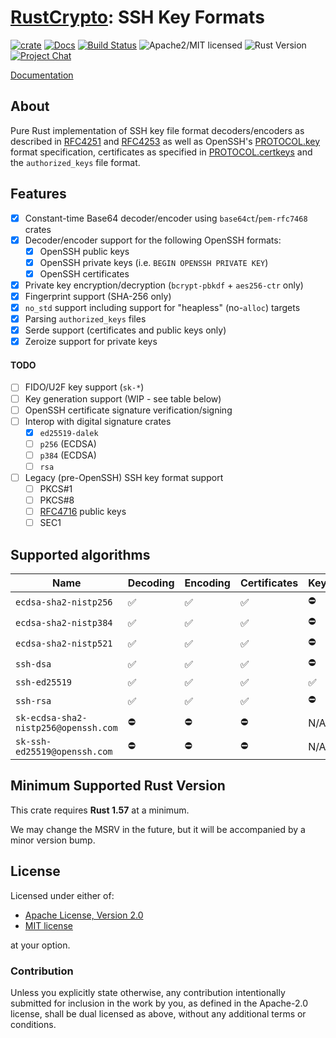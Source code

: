 # [RustCrypto]: SSH Key Formats

[![crate][crate-image]][crate-link]
[![Docs][docs-image]][docs-link]
[![Build Status][build-image]][build-link]
![Apache2/MIT licensed][license-image]
![Rust Version][rustc-image]
[![Project Chat][chat-image]][chat-link]

[Documentation][docs-link]

## About

Pure Rust implementation of SSH key file format decoders/encoders as described
in [RFC4251] and [RFC4253] as well as OpenSSH's [PROTOCOL.key] format
specification, certificates as specified in [PROTOCOL.certkeys]  and the
`authorized_keys` file format.

## Features

- [x] Constant-time Base64 decoder/encoder using `base64ct`/`pem-rfc7468` crates
- [x] Decoder/encoder support for the following OpenSSH formats:
  - [x] OpenSSH public keys
  - [x] OpenSSH private keys (i.e. `BEGIN OPENSSH PRIVATE KEY`)
  - [x] OpenSSH certificates
- [x] Private key encryption/decryption (`bcrypt-pbkdf` + `aes256-ctr` only)
- [x] Fingerprint support (SHA-256 only)
- [x] `no_std` support including support for "heapless" (no-`alloc`) targets
- [x] Parsing `authorized_keys` files
- [x] Serde support (certificates and public keys only)
- [x] Zeroize support for private keys

#### TODO

- [ ] FIDO/U2F key support (`sk-*`)
- [ ] Key generation support (WIP - see table below)
- [ ] OpenSSH certificate signature verification/signing
- [ ] Interop with digital signature crates
  - [x] `ed25519-dalek`
  - [ ] `p256` (ECDSA)
  - [ ] `p384` (ECDSA)
  - [ ] `rsa`
- [ ] Legacy (pre-OpenSSH) SSH key format support
  - [ ] PKCS#1
  - [ ] PKCS#8
  - [ ] [RFC4716] public keys
  - [ ] SEC1

## Supported algorithms

| Name                                 | Decoding | Encoding | Certificates | Keygen | `no_std`  |
|--------------------------------------|----------|----------|--------------|--------|-----------|
| `ecdsa-sha2-nistp256`                | ✅       | ✅       | ✅           | ⛔️     | heapless  |
| `ecdsa-sha2-nistp384`                | ✅       | ✅       | ✅           | ⛔️     | heapless  |
| `ecdsa-sha2-nistp521`                | ✅       | ✅       | ✅           | ⛔️     | heapless  |
| `ssh-dsa`                            | ✅       | ✅       | ✅           | ⛔     | `alloc` ️  |
| `ssh-ed25519`                        | ✅       | ✅       | ✅           | ✅️     | heapless  |
| `ssh-rsa`                            | ✅       | ✅       | ✅           | ⛔️     | `alloc`   |
| `sk-ecdsa-sha2-nistp256@openssh.com` | ⛔       | ⛔       | ⛔           | N/A    | -         |
| `sk-ssh-ed25519@openssh.com`         | ⛔       | ⛔       | ⛔           | N/A    | -         |

## Minimum Supported Rust Version

This crate requires **Rust 1.57** at a minimum.

We may change the MSRV in the future, but it will be accompanied by a minor
version bump.

## License

Licensed under either of:

 * [Apache License, Version 2.0](http://www.apache.org/licenses/LICENSE-2.0)
 * [MIT license](http://opensource.org/licenses/MIT)

at your option.

### Contribution

Unless you explicitly state otherwise, any contribution intentionally submitted
for inclusion in the work by you, as defined in the Apache-2.0 license, shall be
dual licensed as above, without any additional terms or conditions.

[//]: # (badges)

[crate-image]: https://img.shields.io/crates/v/ssh-key.svg
[crate-link]: https://crates.io/crates/ssh-key
[docs-image]: https://docs.rs/ssh-key/badge.svg
[docs-link]: https://docs.rs/ssh-key/
[license-image]: https://img.shields.io/badge/license-Apache2.0/MIT-blue.svg
[rustc-image]: https://img.shields.io/badge/rustc-1.57+-blue.svg
[chat-image]: https://img.shields.io/badge/zulip-join_chat-blue.svg
[chat-link]: https://rustcrypto.zulipchat.com/#narrow/stream/300570-formats
[build-image]: https://github.com/RustCrypto/formats/actions/workflows/ssh-key.yml/badge.svg
[build-link]: https://github.com/RustCrypto/formats/actions/workflows/ssh-key.yml

[//]: # (links)

[RustCrypto]: https://github.com/rustcrypto
[RFC4251]: https://datatracker.ietf.org/doc/html/rfc4251
[RFC4253]: https://datatracker.ietf.org/doc/html/rfc4253
[RFC4716]: https://datatracker.ietf.org/doc/html/rfc4716
[PROTOCOL.key]: https://cvsweb.openbsd.org/src/usr.bin/ssh/PROTOCOL.key?annotate=HEAD
[PROTOCOL.certkeys]: https://cvsweb.openbsd.org/src/usr.bin/ssh/PROTOCOL.certkeys?annotate=HEAD

